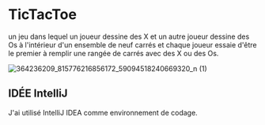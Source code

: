 # TicTacToe

un jeu dans lequel un joueur dessine des X et un autre joueur dessine des Os à l'intérieur 
d'un ensemble de neuf carrés et chaque joueur essaie d'être le premier à remplir une rangée de
carrés avec des X ou des Os.

![364236209_815776216856172_59094518240669320_n (1)](https://github.com/Ayushch12/Java-Game-TicTacToe-/assets/96380226/16368a44-fa2a-4511-b308-ae9502a4c58b)


## IDÉE IntelliJ

J'ai utilisé IntelliJ IDEA comme environnement de codage.



